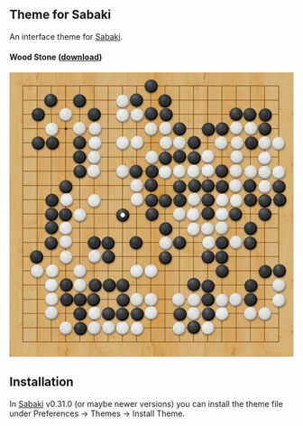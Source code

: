 ## Theme for Sabaki
An interface theme for [Sabaki](http://sabaki.yichuanshen.de/).

#### Wood Stone ([download](https://github.com/geovens/sabaki-theme/raw/master/woodstone/woodstone.asar))
<img src="https://github.com/geovens/sabaki-theme/raw/master/woodstone/screenshot.jpg" width="700">

## Installation
In [Sabaki](http://sabaki.yichuanshen.de/) v0.31.0 (or maybe newer versions) you can install the theme file under Preferences -> Themes -> Install Theme.
